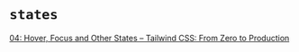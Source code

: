 # `states`

[04: Hover, Focus and Other States – Tailwind CSS: From Zero to Production](https://www.youtube.com/watch?v=5_BPDve5-3M)

